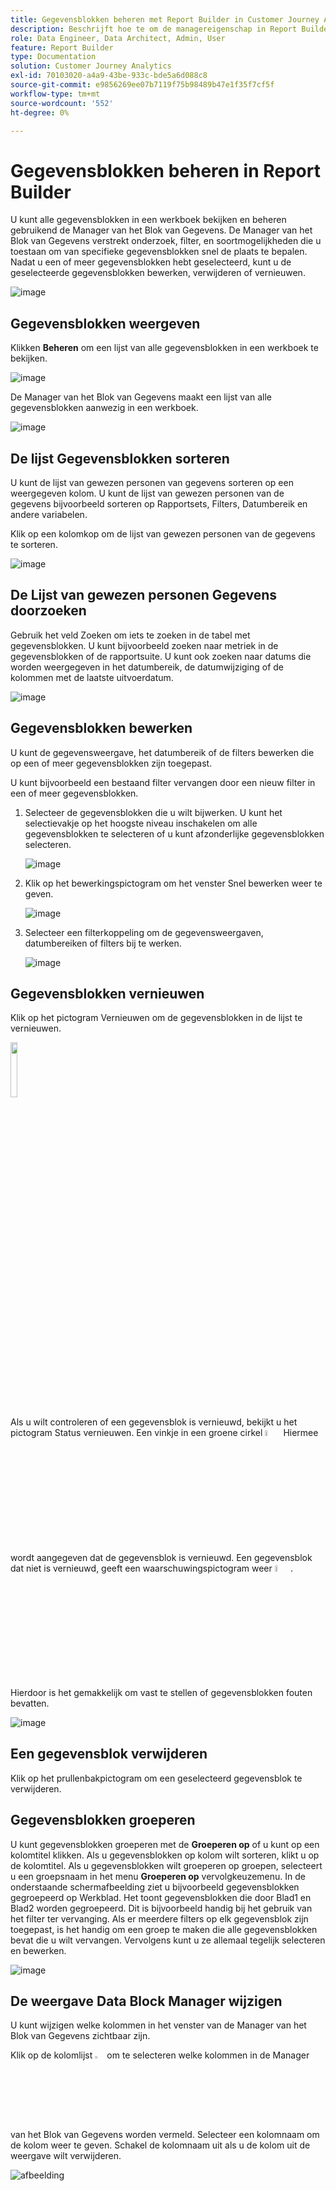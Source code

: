 ```yaml
---
title: Gegevensblokken beheren met Report Builder in Customer Journey Analytics
description: Beschrijft hoe te om de managereigenschap in Report Builder te gebruiken
role: Data Engineer, Data Architect, Admin, User
feature: Report Builder
type: Documentation
solution: Customer Journey Analytics
exl-id: 70103020-a4a9-43be-933c-bde5a6d088c8
source-git-commit: e9856269ee07b7119f75b98489b47e1f35f7cf5f
workflow-type: tm+mt
source-wordcount: '552'
ht-degree: 0%

---
```


# Gegevensblokken beheren in Report Builder

U kunt alle gegevensblokken in een werkboek bekijken en beheren gebruikend de Manager van het Blok van Gegevens. De Manager van het Blok van Gegevens verstrekt onderzoek, filter, en soortmogelijkheden die u toestaan om van specifieke gegevensblokken snel de plaats te bepalen. Nadat u een of meer gegevensblokken hebt geselecteerd, kunt u de geselecteerde gegevensblokken bewerken, verwijderen of vernieuwen.

![image](./assets/image52.png)

## Gegevensblokken weergeven

Klikken **Beheren** om een lijst van alle gegevensblokken in een werkboek te bekijken.


![image](./assets/image53.png)

De Manager van het Blok van Gegevens maakt een lijst van alle gegevensblokken aanwezig in een werkboek. 

![image](./assets/image52.png)

## De lijst Gegevensblokken sorteren

U kunt de lijst van gewezen personen van gegevens sorteren op een weergegeven kolom. U kunt de lijst van gewezen personen van de gegevens bijvoorbeeld sorteren op Rapportsets, Filters, Datumbereik en andere variabelen.

Klik op een kolomkop om de lijst van gewezen personen van de gegevens te sorteren.

![image](./assets/image54.png)

## De Lijst van gewezen personen Gegevens doorzoeken

Gebruik het veld Zoeken om iets te zoeken in de tabel met gegevensblokken. U kunt bijvoorbeeld zoeken naar metriek in de gegevensblokken of de rapportsuite. U kunt ook zoeken naar datums die worden weergegeven in het datumbereik, de datumwijziging of de kolommen met de laatste uitvoerdatum.

![image](./assets/image55.png)

## Gegevensblokken bewerken

U kunt de gegevensweergave, het datumbereik of de filters bewerken die op een of meer gegevensblokken zijn toegepast.

U kunt bijvoorbeeld een bestaand filter vervangen door een nieuw filter in een of meer gegevensblokken.

1. Selecteer de gegevensblokken die u wilt bijwerken. U kunt het selectievakje op het hoogste niveau inschakelen om alle gegevensblokken te selecteren of u kunt afzonderlijke gegevensblokken selecteren.

   ![image](./assets/image56.png)

1. Klik op het bewerkingspictogram om het venster Snel bewerken weer te geven.

   ![image](./assets/image58.png)

1. Selecteer een filterkoppeling om de gegevensweergaven, datumbereiken of filters bij te werken.

   ![image](./assets/image59.png)

## Gegevensblokken vernieuwen

Klik op het pictogram Vernieuwen om de gegevensblokken in de lijst te vernieuwen.

<img src="./assets/refresh-icon.png" width="15%"/>

Als u wilt controleren of een gegevensblok is vernieuwd, bekijkt u het pictogram Status vernieuwen. Een vinkje in een groene cirkel <img src="./assets/refresh-success.png" width="5%"/> Hiermee wordt aangegeven dat de gegevensblok is vernieuwd. Een gegevensblok dat niet is vernieuwd, geeft een waarschuwingspictogram weer <img src="./assets/refresh-failure.png" width="5%"/>.  Hierdoor is het gemakkelijk om vast te stellen of gegevensblokken fouten bevatten.


![image](./assets/image512.png)

## Een gegevensblok verwijderen

Klik op het prullenbakpictogram om een geselecteerd gegevensblok te verwijderen.

## Gegevensblokken groeperen

U kunt gegevensblokken groeperen met de **Groeperen op** of u kunt op een kolomtitel klikken. Als u gegevensblokken op kolom wilt sorteren, klikt u op de kolomtitel. Als u gegevensblokken wilt groeperen op groepen, selecteert u een groepsnaam in het menu **Groeperen op** vervolgkeuzemenu. In de onderstaande schermafbeelding ziet u bijvoorbeeld gegevensblokken gegroepeerd op Werkblad. Het toont gegevensblokken die door Blad1 en Blad2 worden gegroepeerd.  Dit is bijvoorbeeld handig bij het gebruik van het filter ter vervanging. Als er meerdere filters op elk gegevensblok zijn toegepast, is het handig om een groep te maken die alle gegevensblokken bevat die u wilt vervangen. Vervolgens kunt u ze allemaal tegelijk selecteren en bewerken.

![image](./assets/group-data-blocks.png)

## De weergave Data Block Manager wijzigen

U kunt wijzigen welke kolommen in het venster van de Manager van het Blok van Gegevens zichtbaar zijn.


Klik op de kolomlijst <img src="./assets/image515.png" width="3%"/> om te selecteren welke kolommen in de Manager van het Blok van Gegevens worden vermeld. Selecteer een kolomnaam om de kolom weer te geven. Schakel de kolomnaam uit als u de kolom uit de weergave wilt verwijderen.

![afbeelding](./assets/image516.png)

